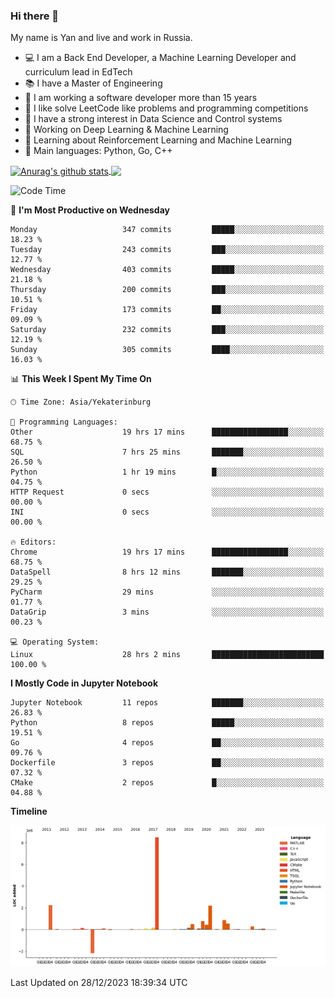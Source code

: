 ### Hi there 👋

My name is Yan and live and work in Russia.

- 💻 I am a Back End Developer, a Machine Learning Developer and curriculum lead in EdTech
- 📚 I have a Master of Engineering
- 🤔 I am working a software developer more than 15 years
- 🌱 I like solve LeetCode like problems and programming competitions
- 📝 I have a strong interest in Data Science and Control systems
- 🔭 Working on Deep Learning & Machine Learning
- 🌱 Learning about Reinforcement Learning and Machine Learning
- 🌟 Main languages: Python, Go, C++

<!--


**yanchick/yanchick** is a ✨ _special_ ✨ repository because its `README.md` (this file) appears on your GitHub profile.

Here are some ideas to get you started:

- I am a self taught Full Stack Developer and a Machine Learning Developer
- 🌱 I’m currently learning ...
- 👯 I’m looking to collaborate on ...
- 🤔 I’m looking for help with ...
- 💬 Ask me about ...
- 📫 How to reach me: ...
- 😄 Pronouns: ...
- ⚡ Fun fact: ...

-->


<a href="https://github.com/anuraghazra/github-readme-stats">
    <img align="center" src="https://github-readme-stats.vercel.app/api?username=yanchick&count_private=true" alt="Anurag's github stats" />
</a>
<a href="https://github.com/anuraghazra/github-readme-stats">
    <img align="center" src="https://github-readme-stats.vercel.app/api/top-langs/?username=yanchick&hide=javascript,html,CSS" />
</a>

<!--START_SECTION:waka-->
![Code Time](http://img.shields.io/badge/Code%20Time-1%2C259%20hrs%203%20mins-blue)

📅 **I'm Most Productive on Wednesday** 

```text
Monday                   347 commits         █████░░░░░░░░░░░░░░░░░░░░   18.23 % 
Tuesday                  243 commits         ███░░░░░░░░░░░░░░░░░░░░░░   12.77 % 
Wednesday                403 commits         █████░░░░░░░░░░░░░░░░░░░░   21.18 % 
Thursday                 200 commits         ███░░░░░░░░░░░░░░░░░░░░░░   10.51 % 
Friday                   173 commits         ██░░░░░░░░░░░░░░░░░░░░░░░   09.09 % 
Saturday                 232 commits         ███░░░░░░░░░░░░░░░░░░░░░░   12.19 % 
Sunday                   305 commits         ████░░░░░░░░░░░░░░░░░░░░░   16.03 % 
```


📊 **This Week I Spent My Time On** 

```text
🕑︎ Time Zone: Asia/Yekaterinburg

💬 Programming Languages: 
Other                    19 hrs 17 mins      █████████████████░░░░░░░░   68.75 % 
SQL                      7 hrs 25 mins       ███████░░░░░░░░░░░░░░░░░░   26.50 % 
Python                   1 hr 19 mins        █░░░░░░░░░░░░░░░░░░░░░░░░   04.75 % 
HTTP Request             0 secs              ░░░░░░░░░░░░░░░░░░░░░░░░░   00.00 % 
INI                      0 secs              ░░░░░░░░░░░░░░░░░░░░░░░░░   00.00 % 

🔥 Editors: 
Chrome                   19 hrs 17 mins      █████████████████░░░░░░░░   68.75 % 
DataSpell                8 hrs 12 mins       ███████░░░░░░░░░░░░░░░░░░   29.25 % 
PyCharm                  29 mins             ░░░░░░░░░░░░░░░░░░░░░░░░░   01.77 % 
DataGrip                 3 mins              ░░░░░░░░░░░░░░░░░░░░░░░░░   00.23 % 

💻 Operating System: 
Linux                    28 hrs 2 mins       █████████████████████████   100.00 % 
```

**I Mostly Code in Jupyter Notebook** 

```text
Jupyter Notebook         11 repos            ███████░░░░░░░░░░░░░░░░░░   26.83 % 
Python                   8 repos             █████░░░░░░░░░░░░░░░░░░░░   19.51 % 
Go                       4 repos             ██░░░░░░░░░░░░░░░░░░░░░░░   09.76 % 
Dockerfile               3 repos             ██░░░░░░░░░░░░░░░░░░░░░░░   07.32 % 
CMake                    2 repos             █░░░░░░░░░░░░░░░░░░░░░░░░   04.88 % 
```



**Timeline**

![Lines of Code chart](https://raw.githubusercontent.com/yanchick/yanchick/main/assets/bar_graph.png)


 Last Updated on 28/12/2023 18:39:34 UTC
<!--END_SECTION:waka-->


